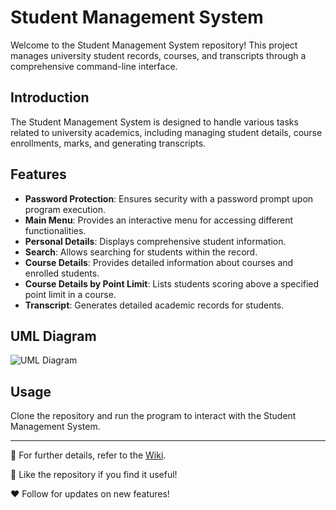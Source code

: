 # Student Management System

Welcome to the Student Management System repository! This project manages university student records, courses, and transcripts through a comprehensive command-line interface.

## Introduction

The Student Management System is designed to handle various tasks related to university academics, including managing student details, course enrollments, marks, and generating transcripts.

## Features

- **Password Protection**: Ensures security with a password prompt upon program execution.
- **Main Menu**: Provides an interactive menu for accessing different functionalities.
- **Personal Details**: Displays comprehensive student information.
- **Search**: Allows searching for students within the record.
- **Course Details**: Provides detailed information about courses and enrolled students.
- **Course Details by Point Limit**: Lists students scoring above a specified point limit in a course.
- **Transcript**: Generates detailed academic records for students.


## UML Diagram
![UML Diagram](https://github.com/BilalSubhani/StudentManagementSystem/assets/139504369/ed382c7b-e3c2-4cba-a5ca-4738ce3a08b7)

## Usage

Clone the repository and run the program to interact with the Student Management System.

***

🔭 For further details, refer to the [Wiki](https://github.com/BilalSubhani/StudentManagementSystem/wiki).

🌟 Like the repository if you find it useful!

❤️ Follow for updates on new features! 
